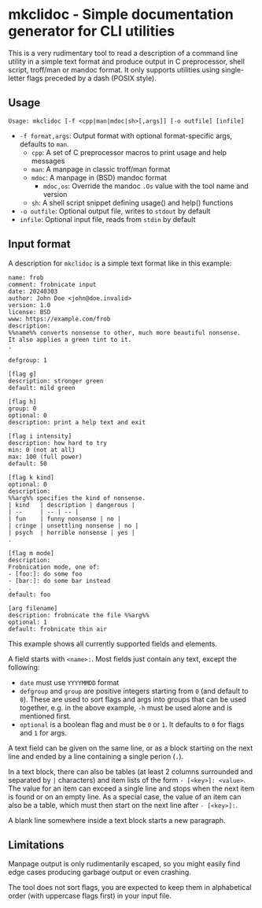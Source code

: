 # mkclidoc - Simple documentation generator for CLI utilities

This is a very rudimentary tool to read a description of a command line
utility in a simple text format and produce output in C preprocessor, shell
script, troff/man or mandoc format. It only supports utilities using
single-letter flags preceded by a dash (POSIX style).

## Usage

    Usage: mkclidoc [-f <cpp|man|mdoc|sh>[,args]] [-o outfile] [infile]

* `-f format,args`: Output format with optional format-specific args,
  defaults to `man`.
  - `cpp`: A set of C preprocessor macros to print usage and help messages
  - `man`: A manpage in classic troff/man format
  - `mdoc`: A manpage in (BSD) mandoc format
    * `mdoc,os`: Override the mandoc `.Os` value with the tool name and
      version
  - `sh`: A shell script snippet defining usage() and help() functions
* `-o outfile`: Optional output file, writes to `stdout` by default
* `infile`: Optional input file, reads from `stdin` by default

## Input format

A description for `mkclidoc` is a simple text format like in this example:

    name: frob
    comment: frobnicate input
    date: 20240303
    author: John Doe <john@doe.invalid>
    version: 1.0
    license: BSD
    www: https://example.com/frob
    description:
    %%name%% converts nonsense to other, much more beautiful nonsense.
    It also applies a green tint to it.
    .

    defgroup: 1

    [flag g]
    description: stronger green
    default: mild green

    [flag h]
    group: 0
    optional: 0
    description: print a help text and exit

    [flag i intensity]
    description: how hard to try
    min: 0 (not at all)
    max: 100 (full power)
    default: 50

    [flag k kind]
    optional: 0
    description:
    %%arg%% specifies the kind of nonsense.
    | kind   | description | dangerous |
    | --     | -- | -- |
    | fun    | funny nonsense | no |
    | cringe | unsettling nonsense | no |
    | psych  | horrible nonsense | yes |
    .

    [flag m mode]
    description:
    Frobnication mode, one of:
    - [foo:]: do some foo
    - [bar:]: do some bar instead
    .
    default: foo

    [arg filename]
    description: frobnicate the file %%arg%%
    optional: 1
    default: frobnicate thin air

This example shows all currently supported fields and elements.

A field starts with `<name>:`. Most fields just contain any text, except the
following:

* `date` must use `YYYYMMDD` format
* `defgroup` and `group` are positive integers starting from `0` (and default
  to `0`). These are used to sort flags and args into groups that can be used
  together, e.g. in the above example, `-h` must be used alone and is
  mentioned first.
* `optional` is a boolean flag and must be `0` or `1`. It defaults to `0` for
  flags and `1` for args.

A text field can be given on the same line, or as a block starting on the next
line and ended by a line containing a single perion (`.`).

In a text block, there can also be tables (at least 2 columns surrounded and
separated by `|` characters) and item lists of the form `- [<key>]: <value>`.
The value for an item can exceed a single line and stops when the next item is
found or on an empty line. As a special case, the value of an item can also be
a table, which must then start on the next line after `- [<key>]:`.

A blank line somewhere inside a text block starts a new paragraph.

## Limitations

Manpage output is only rudimentarily escaped, so you might easily find edge
cases producing garbage output or even crashing.

The tool does not sort flags, you are expected to keep them in alphabetical
order (with uppercase flags first) in your input file.

